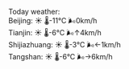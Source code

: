 Today weather:  
Beijing: ☀️ 🌡️-11°C 🌬️0km/h  
Tianjin: ☀️ 🌡️-6°C 🌬️↑4km/h  
Shijiazhuang: ☀️ 🌡️-3°C 🌬️←1km/h  
Tangshan: ☀️ 🌡️-6°C 🌬️→6km/h  

